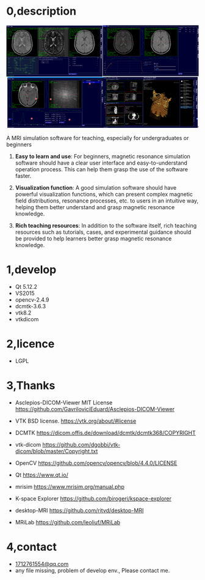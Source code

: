 
# 0,description
![image](Resources/readme.png)

A MRI simulation software for teaching, especially for undergraduates or beginners

1. **Easy to learn and use**: For beginners, magnetic resonance simulation software should have a clear user interface and easy-to-understand operation process. This can help them grasp the use of the software faster.

2. **Visualization function**: A good simulation software should have powerful visualization functions, which can present complex magnetic field distributions, resonance processes, etc. to users in an intuitive way, helping them better understand and grasp magnetic resonance knowledge.

3. **Rich teaching resources**: In addition to the software itself, rich teaching resources such as tutorials, cases, and experimental guidance should be provided to help learners better grasp magnetic resonance knowledge.

# 1,develop
- Qt 5.12.2
- VS2015
- opencv-2.4.9
- dcmtk-3.6.3
- vtk8.2
- vtkdicom

# 2,licence
- LGPL

# 3,Thanks
- Asclepios-DICOM-Viewer   MIT License
https://github.com/GavriloviciEduard/Asclepios-DICOM-Viewer

- VTK BSD license.
https://vtk.org/about/#license

- DCMTK 
https://dicom.offis.de/download/dcmtk/dcmtk368/COPYRIGHT

- vtk-dicom
https://github.com/dgobbi/vtk-dicom/blob/master/Copyright.txt

- OpenCV
https://github.com/opencv/opencv/blob/4.4.0/LICENSE

- Qt
https://www.qt.io/

- mrisim
https://www.mrisim.org/manual.php

- K-space Explorer
https://github.com/birogeri/kspace-explorer

- desktop-MRI
https://github.com/ritvd/desktop-MRI

- MRiLab
https://github.com/leoliuf/MRiLab

# 4,contact
- 1712761554@qq.com
- any file missing, problem of develop env., Please contact me.

